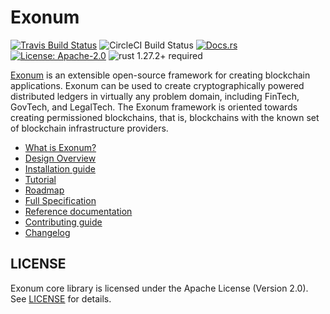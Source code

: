 # Exonum

[![Travis Build Status](https://img.shields.io/travis/exonum/exonum/master.svg?label=Linux%20Build)](https://travis-ci.com/exonum/exonum)
![CircleCI Build Status](https://img.shields.io/circleci/project/github/exonum/exonum.svg?label=MacOS%20Build)
[![Docs.rs](https://docs.rs/exonum/badge.svg)](https://docs.rs/exonum)
[![License: Apache-2.0](https://img.shields.io/github/license/exonum/exonum.svg)](https://github.com/exonum/exonum/blob/master/LICENSE)
![rust 1.27.2+ required](https://img.shields.io/badge/rust-1.27.2+-blue.svg?label=Required%20Rust)

[Exonum](https://exonum.com/) is an extensible open-source framework for
creating blockchain applications. Exonum can be used to create cryptographically
powered distributed ledgers in virtually any problem domain, including FinTech,
GovTech, and LegalTech. The Exonum framework is oriented towards creating
permissioned blockchains, that is, blockchains with the known set of blockchain
infrastructure providers.

* [What is Exonum?](https://exonum.com/doc/get-started/what-is-exonum/)
* [Design Overview](https://exonum.com/doc/get-started/design-overview/)
* [Installation guide](https://exonum.com/doc/get-started/install/)
* [Tutorial](https://exonum.com/doc/get-started/create-service/)
* [Roadmap](https://exonum.com/doc/roadmap/)
* [Full Specification](https://exonum.com/doc/)
* [Reference documentation](https://docs.rs/exonum)
* [Contributing guide](https://github.com/exonum/exonum/blob/master/CONTRIBUTING.md)
* [Changelog](https://github.com/exonum/exonum/blob/master/CHANGELOG.md)

## LICENSE

Exonum core library is licensed under the Apache License (Version 2.0).
See [LICENSE] for details.

[LICENSE]: https://github.com/exonum/exonum/blob/master/LICENSE
